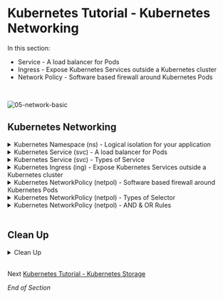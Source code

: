 # Kubernetes Tutorial - Kubernetes Networking

In this section:
- Service - A load balancer for Pods
- Ingress - Expose Kubernetes Services outside a Kubernetes cluster
- Network Policy - Software based firewall around Kubernetes Pods
<br />

![05-network-basic](https://user-images.githubusercontent.com/18049790/140637546-e3535aa3-cbd6-4dd9-bd39-37c466b6566a.jpg)
<br />

## Kubernetes Networking

<details class="faq box"><summary>Kubernetes Namespace (ns) - Logical isolation for your application</summary>
<p>

kubernetes.io bookmark: [Namespaces](https://kubernetes.io/docs/concepts/overview/working-with-objects/namespaces/)

```bash
kubectl create namespace ns-bootcamp-networking
kubectl config set-context --current --namespace=ns-bootcamp-networking
```

</p>
</details>

<details class="faq box"><summary>Kubernetes Service (svc) - A load balancer for Pods</summary>
<p>

> Problem Statement: I want a stable network entry point into my application
> 
> tl;dr – Think Load balancer for individual microservices

![05-network-svc](https://user-images.githubusercontent.com/18049790/140637642-5ef46de4-4867-41a6-ba44-6333cd9441af.jpg)

kubernetes.io bookmark: [Service](https://kubernetes.io/docs/concepts/services-networking/service/)

Notes
* The default kube-proxy mode for rule-based IP management is `iptables`
*  The `iptables` mode native method for load distribution is random selection
* In English - No round robin load balancing for Kubernetes Service, it is random selection

Create a Pod 

```bash
kubectl run service-pod --image=nginx --port=80  --labels="tier=web"
```

Create the Service

```bash
kubectl expose pod service-pod --port=8080 --target-port=80 --name=my-service --type=ClusterIP
```
```bash
clear
# Check your work - run a diagnostics pod
kubectl run remote-run --image=busybox --restart=Never --rm -it
# Repeat this command to see different responses
wget -qO- my-service:8080
```

</p>
</details>

<details class="faq box"><summary>Kubernetes Service (svc) -  Types of Service</summary>
<p>

> tl;dr – Kubernetes always respects the Law of Three, sometimes Four

There are four types of Kubernetes service:

<details class="faq box"><summary>Kubernetes Service (svc) - ClusterIP (default)</summary>
<p>

* [ClusterIP](https://kubernetes.io/docs/concepts/services-networking/service/#publishing-services-service-types): #👈👈👈 Part of CKAD exam
  * Exposes the Service on a cluster-internal IP
  * Choosing this value makes the Service only reachable from within the cluster 
  * This is the default ServiceType

</p>
</details>

<details class="faq box"><summary>Kubernetes Service (svc) -  NodePort (insecure)</summary>
<p>

* [NodePort](https://kubernetes.io/docs/concepts/services-networking/service/#type-nodeport): #👈👈👈 Part of CKAD exam
  * A NodePort is an open port on every node of your cluster 
  * When traffic is received on that open port, it directs it to a specific port on the ClusterIP for the service it is representing
  * You will  be able to contact the NodePort Service, from outside the cluster, by requesting `NodeIP:NodePort`
  * Do NOT do this in Production

```yaml
cat << EOF | kubectl apply -f -
apiVersion: v1
kind: Service
metadata:
  name: my-nodeport-service
  namespace: ns-bootcamp-networking
spec:
  type: NodePort #👈👈👈
  selector:
    tier: web
  ports:    
    - port: 8080
      targetPort: 80
      # By default and for convenience, the Kubernetes control plane will allocate a port from a range (default: 30000-32767)
      nodePort: 30007 #👈👈👈
EOF
```

```bash
# NodeIP:NodePort
# NodeIP = kubectl get nodes -o wide 
# NodePort = nodePort: 30007
wget -qO- localhost:30007
```

</p>
</details>

<details class="faq box"><summary>Kubernetes Service (svc) -  LoadBalancer (expensive)</summary>
<p>

* [LoadBalancer](https://kubernetes.io/docs/concepts/services-networking/service/#loadbalancer): 
  * Expensive if you deploy a Cloud Load Balancer for each Service
  * Exposes the Service externally using a cloud provider's load balancer
  * Quickly went out of fashion and was addressed by [Ingress](https://kubernetes.io/docs/concepts/services-networking/ingress/) which consolidates services and routes to a single Cloud Load Balancer

</p>
</details>

<details class="faq box"><summary>Kubernetes Service (svc) -  ExternalName (DNS)</summary>
<p>

* [ExternalName](https://kubernetes.io/docs/concepts/services-networking/service/#externalname): 
  * Services of type ExternalName map a Service to a DNS name
  * Maps the Service to the contents of the externalName field (e.g. foo.bar.example.com), by returning a CNAME record with its value
  * No proxying of any kind is set up

```yaml
cat << EOF | kubectl apply -f -
apiVersion: v1
kind: Service
metadata:
  name: my-externalname-service
  namespace: ns-bootcamp-networking
spec:
  type: ExternalName #👈👈👈
  externalName: www.google.com
EOF
```

</p>
</details>

</p>
</details>

<details class="faq box"><summary>Kubernetes Ingress (ing) - Expose Kubernetes Services outside a Kubernetes cluster</summary>
<p>

> Problem Statement: I want a way to expose my application outside the Kubernetes cluster

> tl;dr – Want to open up your microservice application to the Internet with a fancy URL?

![05-network-ing](https://user-images.githubusercontent.com/18049790/140637548-d1a9ced9-7c66-406c-86d3-1a7001de2e75.jpg)

kubernetes.io bookmark: [Ingress](https://kubernetes.io/docs/concepts/services-networking/ingress/)

Notes
* Ingress operates using three constructs:
  * Ingress Controller 
    * Control Plane for Ingress
  * Ingress Resources
    * Ingress Traffic Rules #👈👈👈 These are the YAML files that you will work with
  * Ingress DaemonSet
    * Execution Plane for Ingress
    * Cluster wide pods that apply the traffic rules
    
Prerequisite Software for this example to work:
```bash
kubectl apply -f https://projectcontour.io/quickstart/contour.yaml
```

```yaml
cat << EOF | kubectl apply -f -
apiVersion: networking.k8s.io/v1
kind: Ingress
metadata:
  name: my-ingress #👈👈👈 Ingress Name
  annotations:
    nginx.ingress.kubernetes.io/rewrite-target: /
spec:
  rules:
  - http:
      paths:
      - path: / #👈👈👈 Change
        pathType: Prefix
        backend:
          service:
            name: my-service #👈👈👈 Service Name
            port:
              number: 8080 #👈👈👈 Change: --port=8080
EOF
```

```bash
curl localhost
```

</p>
</details>

<details class="faq box"><summary>Kubernetes NetworkPolicy (netpol) - Software based firewall around Kubernetes Pods</summary>
<p>

> Problem Statement: I want a way to deny all network traffic around pods unless explicitly allowed
>
> tl;dr – Trust no one, explicitly define who talks to who with my software based firewall 

![05-netpol](https://user-images.githubusercontent.com/18049790/140638229-62871b17-bc71-4e51-a71c-4c75c178a78f.jpg)

GUI for explaining and generating Network Policies: [editor.cilium.io](https://editor.cilium.io/)

kubernetes.io bookmark: [Declare Network Policy](https://kubernetes.io/docs/tasks/administer-cluster/declare-network-policy/)

Notes 
* Network policies do not conflict; they are additive
* If any policy or policies select a pod, the pod is restricted to what is allowed by the union of those policies' ingress/egress rules
* Thus, order of evaluation does not affect the policy result


```diff
Please NOTE:
- Docker Desktop does not support CNI (container network interface) so the NetworkPolicy's define are ignored.
- The commands work but the NetworkPolicy's are not enforced
- Perform this on any cluster that enforces Network Policies
```

[Sample CKAD Question - NetworkPolicy](https://github.com/jamesbuckett/ckad-questions/blob/main/04-ckad-services-networking.md#04-01-create-a-namespace-called-netpol-namespace-create-a-pod-called-web-pod-using-the-nginx-image-and-exposing-port-80-label-the-pod-tierweb-create-a-pod-called-app-pod-using-the-nginx-image-and-exposing-port-80-label-the-pod-tierapp-create-a-pod-called-db-pod-using-the-nginx-image-and-exposing-port-80-label-the-pod-tierdb-create-a-network-policy-called-my-netpol-that-allows-the-web-pod-to-only-egress-to-app-pod-on-port-80)

</p>
</details>


<details class="faq box"><summary>Kubernetes NetworkPolicy (netpol) - Types of Selector</summary>
<p>

> tl;dr – Kubernetes always respects the Law of Three 

* [podSelector ](https://kubernetes.io/docs/concepts/services-networking/network-policies/#behavior-of-to-and-from-selectors)
  * This selects particular Pods in the same namespace as the NetworkPolicy which should be allowed as ingress sources or egress destinations
* [namespaceSelector](https://kubernetes.io/docs/concepts/services-networking/network-policies/#behavior-of-to-and-from-selectors)
  * This selects particular namespaces for which all Pods should be allowed as ingress sources or egress destinations
* [ipBlock](https://kubernetes.io/docs/concepts/services-networking/network-policies/#behavior-of-to-and-from-selectors)
  * This selects particular IP CIDR ranges to allow as ingress sources or egress destinations
  * These should be cluster-external IPs, since Pod IPs are ephemeral and unpredictable.

```yaml
apiVersion: networking.k8s.io/v1
kind: NetworkPolicy
metadata:
  name: test-network-policy
  namespace: default
spec:
  podSelector: #👈👈👈 To which pod does this Network Policy apply: label = role: db
    matchLabels:
      role: db
  policyTypes:
  - Ingress
  - Egress
  ingress:
  - from:
    - ipBlock: #👈👈👈This selects particular IP CIDR ranges
        cidr: 172.17.0.0/16
        except:
        - 172.17.1.0/24
    - namespaceSelector: #👈👈👈This selects particular namespaces
        matchLabels:
          project: myproject
    - podSelector: #👈👈👈This selects particular Pods
        matchLabels:
          role: frontend
    ports:
    - protocol: TCP
      port: 6379
  egress:
  - to:
    - ipBlock:
        cidr: 10.0.0.0/24
    ports:
    - protocol: TCP
      port: 5978
```

</p>
</details>

<details class="faq box"><summary>Kubernetes NetworkPolicy (netpol) - AND & OR Rules</summary>
<p>

OR Rule

```yaml
  ingress:
  - from:
    - ipBlock: #👈👈👈- = First Rule OR 
        cidr: 172.17.0.0/16
        except:
        - 172.17.1.0/24
    - namespaceSelector: #👈👈👈- = Second Rule OR
        matchLabels:
          project: myproject
    - podSelector: #👈👈👈- = Third Rule
        matchLabels:
          role: frontend
```

AND Rule

```yaml
  ingress:
  - from:
    - ipBlock: #👈👈👈- = First Rule First Element AND  
        cidr: 172.17.0.0/16
        except:
        - 172.17.1.0/24
      namespaceSelector: #👈👈👈 First Rule Second Element OR
        matchLabels:
          project: myproject
    - podSelector: #👈👈👈- = Second Rule
        matchLabels:
          role: frontend
```

DNS Rule

```yaml
apiVersion: networking.k8s.io/v1
kind: NetworkPolicy
metadata:
  name: internal-policy
  namespace: default
spec:
  podSelector:
    matchLabels:
      name: internal #👈👈👈To which Pod does this Policy apply 
  policyTypes:
  - Egress
  - Ingress
  ingress:
    - {}
  egress:
  - to: #👈👈👈 First Rule Egress to mysql on port 3306
    - podSelector:
        matchLabels:
          name: mysql
    ports:
    - protocol: TCP
      port: 3306

  - to: #👈👈👈 Second Rule Egress to payroll on port 8080
    - podSelector:
        matchLabels:
          name: payroll
    ports:
    - protocol: TCP
      port: 8080

  - ports: #👈👈👈 Third Rule Egress to DNS on port 53
    - port: 53
      protocol: UDP
    - port: 53
      protocol: TCP
```

</p>
</details>
<br />

## Clean Up

<details class="faq box"><summary>Clean Up</summary>
<p>

```bash
cd
yes | rm -R ~/ckad/
kubectl delete ns ns-bootcamp-networking --now
```

</p>
</details>
<br />

Next [Kubernetes Tutorial - Kubernetes Storage](https://github.com/jamesbuckett/ckad-bootcamp/blob/master/05-kubernetes-storage.md)

_End of Section_
